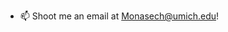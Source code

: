 - 📫 Shoot me an email at Monasech@umich.edu!

<!---
monasech/monasech is a ✨ special ✨ repository because its `README.md` (this file) appears on your GitHub profile.
You can click the Preview link to take a look at your changes.
--->
